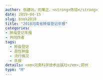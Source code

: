 ```yaml
---
author: 张建功，刘曙正，<strong>陈琼</strong>
date: 2019-04-15
slug: book2018
title: "2018河南省肿瘤登记年报"
categories: 
- 肿瘤登记年报
- 共同作者
tags:
  - 肿瘤登记
  - 恶性肿瘤
  - 流行情况
  - 年报
details: <em>河南科学技术出版社</em>,郑州
type: "M"
---
```


